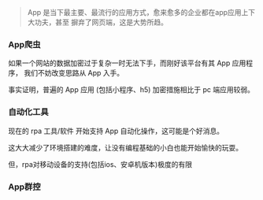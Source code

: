 > App 是当下最主要、最流行的应用方式，愈来愈多的企业都在app应用上下大功夫，甚至
> 摒弃了网页端，这是大势所趋。

### App爬虫
如果一个网站的数据加密过于复杂一时无法下手，而刚好该平台有其 App 应用程序，
我们不妨改变思路从 App 入手。

事实证明，普遍的 App 应用 (包括小程序、h5) 加密措施相比于 pc 端应用较弱。


### 自动化工具

现在的 rpa 工具/软件 开始支持 App 自动化操作，这可能是个好消息。

这大大减少了环境搭建的难度，让没有编程基础的小白也能开始愉快的玩耍。

但，rpa对移动设备的支持(包括ios、安卓机版本)极度的有限


### App群控